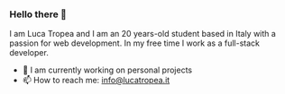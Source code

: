 ### Hello there 👋
I am Luca Tropea and I am an 20 years-old student based in Italy with a passion for web development. 
In my free time I work as a full-stack developer.

- 🔭 I am currently working on personal projects
- 📫 How to reach me: info@lucatropea.it
